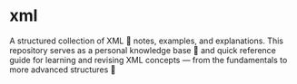 # xml
A structured collection of XML 📘 notes, examples, and explanations. This repository serves as a personal knowledge base 🧠 and quick reference guide for learning and revising XML concepts — from the fundamentals to more advanced structures 🚀
